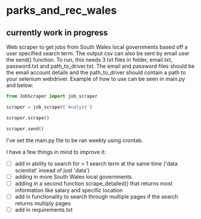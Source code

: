 # parks_and_rec_wales
## currently work in progress
Web scraper to get jobs from South Wales local governments based off a user specified search term. The output csv can also be sent by email user the send() function. To run, this needs 3 txt files in folder, email.txt, password.txt and path_to_driver.txt. The email and password files should be the email account details and the path_to_driver should contain a path to your selenium webdriver. Example of how to use can be seen in main.py and below:

```python
from JobScraper import job_scraper

scraper = job_scraper('Analyst')

scraper.scrape()

scraper.send()
```

I've set the main.py file to be ran weekly using crontab.


I have a few things in mind to improve it:

- [ ] add in ability to search for > 1 search term at the same time ('data scientist' insead of just 'data')
- [ ] adding in more South Wales local governments 
- [ ] adding in a second function scrape_detailed() that returns most information like salary and specific location
- [ ] add in functionality to search through multiple pages if the search returns multiply pages
- [ ] add in requirements.txt
